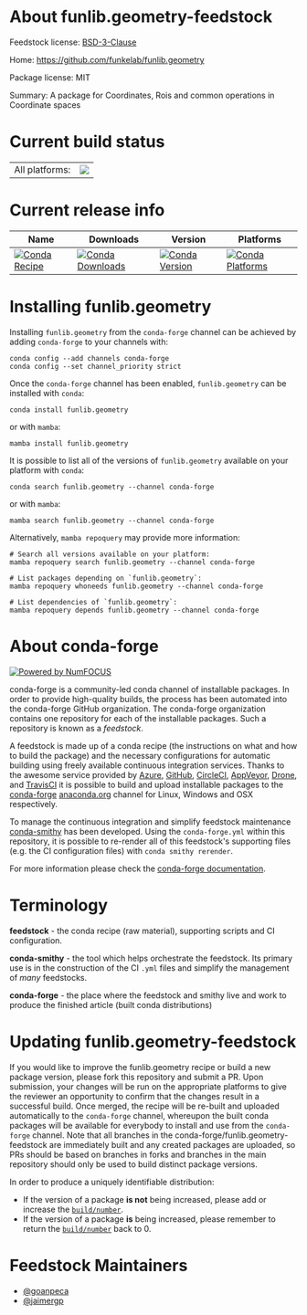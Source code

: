 About funlib.geometry-feedstock
===============================

Feedstock license: [BSD-3-Clause](https://github.com/conda-forge/funlib.geometry-feedstock/blob/main/LICENSE.txt)

Home: https://github.com/funkelab/funlib.geometry

Package license: MIT

Summary: A package for Coordinates, Rois and common operations in Coordinate spaces

Current build status
====================


<table><tr><td>All platforms:</td>
    <td>
      <a href="https://dev.azure.com/conda-forge/feedstock-builds/_build/latest?definitionId=19317&branchName=main">
        <img src="https://dev.azure.com/conda-forge/feedstock-builds/_apis/build/status/funlib.geometry-feedstock?branchName=main">
      </a>
    </td>
  </tr>
</table>

Current release info
====================

| Name | Downloads | Version | Platforms |
| --- | --- | --- | --- |
| [![Conda Recipe](https://img.shields.io/badge/recipe-funlib.geometry-green.svg)](https://anaconda.org/conda-forge/funlib.geometry) | [![Conda Downloads](https://img.shields.io/conda/dn/conda-forge/funlib.geometry.svg)](https://anaconda.org/conda-forge/funlib.geometry) | [![Conda Version](https://img.shields.io/conda/vn/conda-forge/funlib.geometry.svg)](https://anaconda.org/conda-forge/funlib.geometry) | [![Conda Platforms](https://img.shields.io/conda/pn/conda-forge/funlib.geometry.svg)](https://anaconda.org/conda-forge/funlib.geometry) |

Installing funlib.geometry
==========================

Installing `funlib.geometry` from the `conda-forge` channel can be achieved by adding `conda-forge` to your channels with:

```
conda config --add channels conda-forge
conda config --set channel_priority strict
```

Once the `conda-forge` channel has been enabled, `funlib.geometry` can be installed with `conda`:

```
conda install funlib.geometry
```

or with `mamba`:

```
mamba install funlib.geometry
```

It is possible to list all of the versions of `funlib.geometry` available on your platform with `conda`:

```
conda search funlib.geometry --channel conda-forge
```

or with `mamba`:

```
mamba search funlib.geometry --channel conda-forge
```

Alternatively, `mamba repoquery` may provide more information:

```
# Search all versions available on your platform:
mamba repoquery search funlib.geometry --channel conda-forge

# List packages depending on `funlib.geometry`:
mamba repoquery whoneeds funlib.geometry --channel conda-forge

# List dependencies of `funlib.geometry`:
mamba repoquery depends funlib.geometry --channel conda-forge
```


About conda-forge
=================

[![Powered by
NumFOCUS](https://img.shields.io/badge/powered%20by-NumFOCUS-orange.svg?style=flat&colorA=E1523D&colorB=007D8A)](https://numfocus.org)

conda-forge is a community-led conda channel of installable packages.
In order to provide high-quality builds, the process has been automated into the
conda-forge GitHub organization. The conda-forge organization contains one repository
for each of the installable packages. Such a repository is known as a *feedstock*.

A feedstock is made up of a conda recipe (the instructions on what and how to build
the package) and the necessary configurations for automatic building using freely
available continuous integration services. Thanks to the awesome service provided by
[Azure](https://azure.microsoft.com/en-us/services/devops/), [GitHub](https://github.com/),
[CircleCI](https://circleci.com/), [AppVeyor](https://www.appveyor.com/),
[Drone](https://cloud.drone.io/welcome), and [TravisCI](https://travis-ci.com/)
it is possible to build and upload installable packages to the
[conda-forge](https://anaconda.org/conda-forge) [anaconda.org](https://anaconda.org/)
channel for Linux, Windows and OSX respectively.

To manage the continuous integration and simplify feedstock maintenance
[conda-smithy](https://github.com/conda-forge/conda-smithy) has been developed.
Using the ``conda-forge.yml`` within this repository, it is possible to re-render all of
this feedstock's supporting files (e.g. the CI configuration files) with ``conda smithy rerender``.

For more information please check the [conda-forge documentation](https://conda-forge.org/docs/).

Terminology
===========

**feedstock** - the conda recipe (raw material), supporting scripts and CI configuration.

**conda-smithy** - the tool which helps orchestrate the feedstock.
                   Its primary use is in the construction of the CI ``.yml`` files
                   and simplify the management of *many* feedstocks.

**conda-forge** - the place where the feedstock and smithy live and work to
                  produce the finished article (built conda distributions)


Updating funlib.geometry-feedstock
==================================

If you would like to improve the funlib.geometry recipe or build a new
package version, please fork this repository and submit a PR. Upon submission,
your changes will be run on the appropriate platforms to give the reviewer an
opportunity to confirm that the changes result in a successful build. Once
merged, the recipe will be re-built and uploaded automatically to the
`conda-forge` channel, whereupon the built conda packages will be available for
everybody to install and use from the `conda-forge` channel.
Note that all branches in the conda-forge/funlib.geometry-feedstock are
immediately built and any created packages are uploaded, so PRs should be based
on branches in forks and branches in the main repository should only be used to
build distinct package versions.

In order to produce a uniquely identifiable distribution:
 * If the version of a package **is not** being increased, please add or increase
   the [``build/number``](https://docs.conda.io/projects/conda-build/en/latest/resources/define-metadata.html#build-number-and-string).
 * If the version of a package **is** being increased, please remember to return
   the [``build/number``](https://docs.conda.io/projects/conda-build/en/latest/resources/define-metadata.html#build-number-and-string)
   back to 0.

Feedstock Maintainers
=====================

* [@goanpeca](https://github.com/goanpeca/)
* [@jaimergp](https://github.com/jaimergp/)

